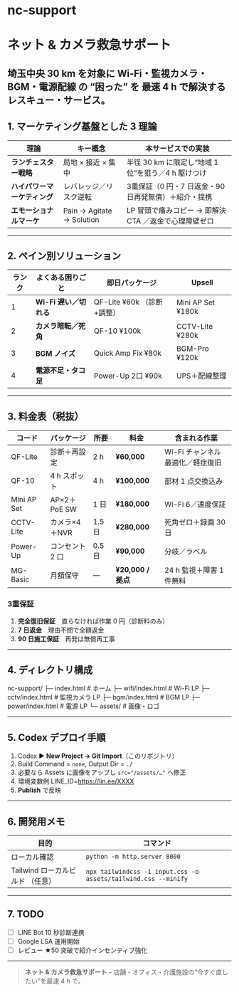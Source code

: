 # nc-support

# ネット & カメラ救急サポート
埼玉中央 30 km を対象に **Wi-Fi・監視カメラ・BGM・電源配線** の “困った” を **最速 4 h** で解決するレスキュー・サービス。 
---

## 1. マーケティング基盤とした 3 理論
| 理論 | キー概念 | 本サービスでの実装 |
|------|----------|--------------------|
| **ランチェスター戦略** | 局地 × 接近 × 集中 | 半径 30 km に限定し“地域 1 位”を狙う／4 h 駆けつけ |
| **ハイパワーマーケティング** | レバレッジ／リスク逆転 | 3重保証（0 円・7 日返金・90 日再発無償）＋紹介・提携 |
| **エモーショナルマーケ** | Pain → Agitate → Solution | LP 冒頭で痛みコピー → 即解決 CTA ／返金で心理障壁ゼロ |

---

## 2. ペイン別ソリューション
| ランク | よくある困りごと | 即日パッケージ | Upsell |
|-------|----------------|---------------|--------|
| 1 | **Wi-Fi 遅い／切れる** | QF-Lite ¥60k （診断+調整） | Mini AP Set ¥180k |
| 2 | **カメラ暗転／死角** | QF-10 ¥100k | CCTV-Lite ¥280k |
| 3 | **BGM ノイズ** | Quick Amp Fix ¥80k | BGM-Pro ¥120k |
| 4 | **電源不足・タコ足** | Power-Up 2口 ¥90k | UPS＋配線整理 |

---

## 3. 料金表（税抜）
| コード | パッケージ | 所要 | 料金 | 含まれる作業 |
|-------|-----------|------|-----|--------------|
| QF-Lite | 診断＋再設定 | 2 h | **¥60,000** | Wi-Fi チャンネル最適化／軽症復旧 |
| QF-10 | 4 h スポット | 4 h | **¥100,000** | 部材 1 点交換込み |
| Mini AP Set | AP×2＋PoE SW | 1 日 | **¥180,000** | Wi-Fi 6／速度保証 |
| CCTV-Lite | カメラ×4＋NVR | 1.5 日 | **¥280,000** | 死角ゼロ＋録画 30 日 |
| Power-Up | コンセント 2 口 | 0.5 日 | **¥90,000** | 分岐／ラベル |
| MG-Basic | 月額保守 | ― | **¥20,000 / 拠点** | 24 h 監視＋障害 1 件無料 |

### 3重保証
1. **完全復旧保証**　直らなければ作業 0 円（診断料のみ）  
2. **7 日返金**　理由不問で全額返金  
3. **90 日施工保証**　再発は無償再工事

---

## 4. ディレクトリ構成
nc-support/
├─ index.html         # ホーム
├─ wifi/index.html    # Wi-Fi LP
├─ cctv/index.html    # 監視カメラ LP
├─ bgm/index.html     # BGM LP
├─ power/index.html   # 電源 LP
└─ assets/            # 画像・ロゴ

---

## 5. Codex デプロイ手順
1. Codex ▶ **New Project → Git Import**（このリポジトリ）  
2. Build Command = `none`, Output Dir = `./`  
3. 必要なら Assets に画像をアップし `src="/assets/…"` へ修正  
4. 環境変数例 LINE_ID=https://lin.ee/XXXX
5. **Publish** で反映

---

## 6. 開発用メモ
| 目的 | コマンド |
|------|----------|
| ローカル確認 | `python -m http.server 8000` |
| Tailwind ローカルビルド （任意） | `npx tailwindcss -i input.css -o assets/tailwind.css --minify` |

---

## 7. TODO
- [ ] LINE Bot 10 秒診断連携  
- [ ] Google LSA 運用開始  
- [ ] レビュー ★50 突破で紹介インセンティブ強化

---

> **ネット & カメラ救急サポート** – 店舗・オフィス・介護施設の“今すぐ直したい”を最速 4 h で。
